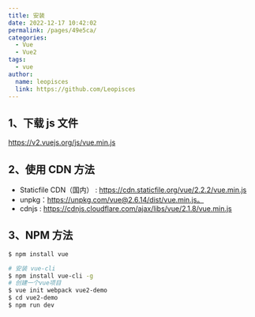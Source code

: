 ```yaml
---
title: 安装
date: 2022-12-17 10:42:02
permalink: /pages/49e5ca/
categories:
  - Vue
  - Vue2
tags:
  - vue
author:
  name: leopisces
  link: https://github.com/Leopisces
---
```


## 1、下载 js 文件

https://v2.vuejs.org/js/vue.min.js

## 2、使用 CDN 方法

- Staticfile CDN（国内） : https://cdn.staticfile.org/vue/2.2.2/vue.min.js
- unpkg：https://unpkg.com/vue@2.6.14/dist/vue.min.js。
- cdnjs : https://cdnjs.cloudflare.com/ajax/libs/vue/2.1.8/vue.min.js

## 3、NPM 方法

```bash
$ npm install vue

# 安装 vue-cli
$ npm install vue-cli -g
# 创建一个vue项目
$ vue init webpack vue2-demo
$ cd vue2-demo
$ npm run dev
```
